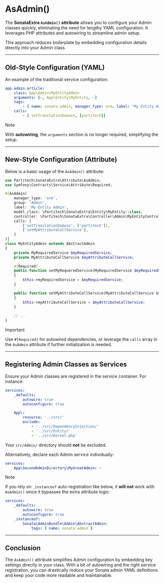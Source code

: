 # AsAdmin()

The **SonataExtra `AsAdmin()` attribute** allows you to configure your Admin classes quickly, eliminating the need for lengthy YAML configuration. It leverages PHP attributes and autowiring to streamline admin setup.


This approach reduces boilerplate by embedding configuration details directly into your Admin class.

---

## Old-Style Configuration (YAML)

An example of the traditional service configuration:

```yaml
app.admin.article:
    class: App\Admin\MyEntityAdmin
    arguments: [~, App\Entity\MyEntity, ~]
    tags:
        - { name: sonata.admin, manager_type: orm, label: "My Entity Admin" }
    calls:
        - [ setTranslationDomain, [partitech]]
```

> [!NOTE]
> With **autowiring**, the `arguments` section is no longer required, simplifying the setup.

---

## New-Style Configuration (Attribute)

Below is a basic usage of the `AsAdmin()` attribute:

```php
use Partitech\SonataExtra\Attribute\AsAdmin;
use Symfony\Contracts\Service\Attribute\Required;

#[AsAdmin(
    manager_type: 'orm',
    group: 'Admin',
    label: 'My Entity Admin',
    model_class: \Partitech\SonataExtra\Entity\MyEntity::class,
    controller: \Partitech\SonataExtra\Controller\Admin\MyEntityController::class,
    calls: [
        ['setTranslationDomain', ['partitech']],
        ['setMyAttributeCallService'],
    ]
)]
class MyEntityAdmin extends AbstractAdmin
{
    private MyRequiredService $myRequiredService;
    private MyAttributeCallService $myAttributeCallService;

    #[Required]
    public function setMyRequeredService(MyRequiredService $myRequiredService): void
    {
        $this->myRequiredService = $myRequiredService;
    }

    public function setMyAttributeCallService(MyAttributeCallService $myAttributeCallService): void
    {
        $this->myAttributeCallService = $myAttributeCallService;
    }
    
    // ...
}
```

> [!IMPORTANT]
> Use `#[Required]` for autowired dependencies, or leverage the `calls` array in the `AsAdmin` attribute if further initialization is needed.

---

## Registering Admin Classes as Services

Ensure your Admin classes are registered in the service container. For instance:

```yaml
services:
    _defaults:
        autowire: true
        autoconfigure: true

    App\:
        resource: '../src/'
        exclude:
            - '../src/DependencyInjection/'
            - '../src/Entity/'
            - '../src/Kernel.php'
```

Your `src/Admin/` directory should **not** be excluded.

Alternatively, declare each Admin service individually:

```yaml
services:
    App\SecondAdminDirectory\MyGreatAdmin: ~
```

> [!NOTE]
> If you rely on `_instanceof` auto-registration like below, it **will not** work with `AsAdmin()` since it bypasses the extra attribute logic:

```yaml
services:
    _defaults:
        autowire: true
        autoconfigure: true
    _instanceof:
        Sonata\AdminBundle\Admin\AbstractAdmin:
            tags: { name: sonata.admin }
```

---

## Conclusion

The `AsAdmin()` attribute simplifies Admin configuration by embedding key settings directly in your class. With a bit of autowiring and the right service registration, you can drastically reduce your Sonata admin YAML definitions and keep your code more readable and maintainable.
```